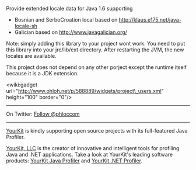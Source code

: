 Provide extended locale data for Java 1.6 supporting
  * Bosnian and SerboCroation local based on http://klaus.e175.net/java-locale-sh
  * Galician based on http://www.javagalician.org/

Note: simply adding this library to your project wont work.
You need to put this library into your jre/lib/ext directory.
After restarting the JVM, the new locales are available.

This project does not depend on any other porject except the runtime itself because it is a JDK extension.

&lt;wiki:gadget url="http://www.ohloh.net/p/588889/widgets/project\_users.xml" height="100" border="0"/&gt;


---


On Twitter: <a href='https://twitter.com/phloccom'>Follow @phloccom</a>


---


[YourKit](http://www.yourkit.com/) is kindly supporting open source projects with its full-featured Java Profiler.

[YourKit, LLC](http://www.yourkit.com/) is the creator of innovative and intelligent tools for profiling
Java and .NET applications. Take a look at YourKit's leading software products:
[YourKit Java Profiler](http://www.yourkit.com/java/profiler/index.jsp) and
[YourKit .NET Profiler](http://www.yourkit.com/.net/profiler/index.jsp).